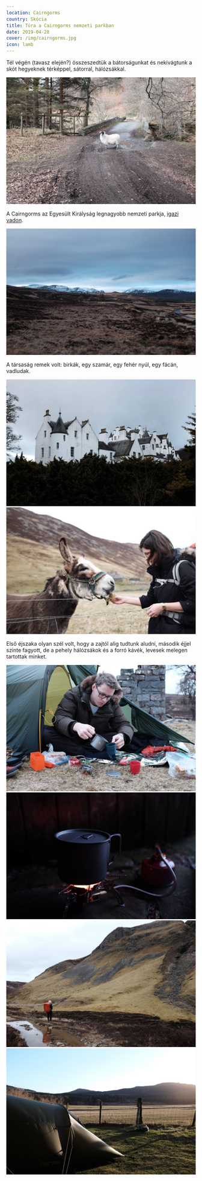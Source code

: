 ```yaml
---
location: Cairngorms
country: Skócia
title: Túra a Cairngorms nemzeti parkban
date: 2019-04-28
cover: /img/cairngorms.jpg
icon: lamb
---
```


Tél végén (tavasz elején?) összeszedtük a bátorságunkat és nekivágtunk a skót hegyeknek térképpel, sátorral, hálózsákkal.

![](../../img/sheep_on_the_road.jpg)

A Cairngorms az Egyesült Királyság legnagyobb nemzeti parkja, [igazi vadon](https://wilderness-society.org/european-wilderness-society-supports-mapping-project-to-reveal-europes-wilderness/).

![](../../img/cairngorms.jpg)

A társaság remek volt: birkák, egy szamár, egy fehér nyúl, egy fácán, vadludak.

![](../../img/Blair_Atholl_castle.jpg)
![](../../img/Eszter_feeding_a_donkey.jpg)

Első éjszaka olyan szél volt, hogy a zajtól alig tudtunk aludni, második éjjel szinte fagyott, de a pehely hálózsákok és a forró kávék, levesek melegen tartottak minket.

![](../../img/Samu_making_coffee.jpg)
![](../../img/stove.jpg)
![](../../img/mountain.jpg)
![](../../img/tent.jpg)
